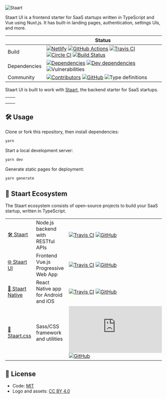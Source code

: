 ![Staart](https://raw.githubusercontent.com/o15y/staart-ui/master/static/staart-ui-logo.png)

Staart UI is a frontend starter for SaaS startups written in TypeScript and Vue using Nuxt.js. It has built-in landing pages, authentication, settings UIs, and more.

|  | Status |
| - | - |
| Build | [![Netlify](https://img.shields.io/netlify/579f5cb0-6a9b-4bfb-bc99-8093a946a200)](https://app.netlify.com/sites/staart-demo/deploys) [![GitHub Actions](https://github.com/o15y/staart-ui/workflows/Node%20CI/badge.svg)](https://github.com/o15y/staart-ui/actions) [![Travis CI](https://img.shields.io/travis/o15y/staart-ui?label=Travis%20CI)](https://travis-ci.org/o15y/staart-ui) [![Circle CI](https://img.shields.io/circleci/build/github/o15y/staart-ui?label=Circle%20CI)](https://circleci.com/gh/o15y/staart-ui) [![Build Status](https://dev.azure.com/anandchowdhary0001/Staart%20UI/_apis/build/status/o15y.staart-ui?branchName=master)](https://dev.azure.com/anandchowdhary0001/Staart%20UI/_build/latest?definitionId=5&branchName=master) |
| Dependencies | [![Dependencies](https://img.shields.io/david/o15y/staart-ui.svg)](https://david-dm.org/o15y/staart-ui) [![Dev dependencies](https://img.shields.io/david/dev/o15y/staart-ui.svg)](https://david-dm.org/o15y/staart) ![Vulnerabilities](https://img.shields.io/snyk/vulnerabilities/github/o15y/staart-ui.svg) |
| Community | [![Contributors](https://img.shields.io/github/contributors/o15y/staart-ui.svg)](https://github.com/o15y/staart-ui/graphs/contributors) [![GitHub](https://img.shields.io/github/license/o15y/staart-ui.svg)](https://github.com/o15y/staart-ui/blob/master/LICENSE) ![Type definitions](https://img.shields.io/badge/types-TypeScript-blue.svg) |

Staart UI is built to work with [Staart](https://github.com/o15y/staart), the backend starter for SaaS startups.

<table>
  <tbody>
    <tr>
      <td>
        <img alt="" src="https://raw.githubusercontent.com/o15y/staart-ui/master/static/screenshots/Screen Shot 2019-07-01 at 12.53.06.png">
      </td>
      <td>
        <img alt="" src="https://raw.githubusercontent.com/o15y/staart-ui/master/static/screenshots/Screen Shot 2019-07-01 at 12.53.15.png">
      </td>
    </tr>
    <tr>
      <td>
        <img alt="" src="https://raw.githubusercontent.com/o15y/staart-ui/master/static/screenshots/Screen Shot 2019-07-01 at 12.53.30.png">
      </td>
      <td>
        <img alt="" src="https://raw.githubusercontent.com/o15y/staart-ui/master/static/screenshots/Screen Shot 2019-07-01 at 12.53.54.png">
      </td>
    </tr>
    <tr>
      <td>
        <img alt="" src="https://raw.githubusercontent.com/o15y/staart-ui/master/static/screenshots/Screen Shot 2019-07-01 at 12.54.28.png">
      </td>
      <td>
        <img alt="" src="https://raw.githubusercontent.com/o15y/staart-ui/master/static/screenshots/Screen Shot 2019-07-01 at 12.54.47.png">
      </td>
    </tr>
  </tbody>
</table>

## 🛠 Usage

Clone or fork this repository, then install dependencies:

```bash
yarn
```

Start a local development server:

```bash
yarn dev
```

Generate static pages for deployment:

```bash
yarn generate
```

## 🏁 Staart Ecosystem

The Staart ecosystem consists of open-source projects to build your SaaS startup, written in TypeScript.

|  |  |  |
| - | - | - |
| [🛠️ Staart](https://github.com/o15y/staart) | Node.js backend with RESTful APIs | [![Travis CI](https://img.shields.io/travis/o15y/staart)](https://travis-ci.org/o15y/staart) [![GitHub](https://img.shields.io/github/license/o15y/staart.svg)](https://github.com/o15y/staart/blob/master/LICENSE) |
| [🌐 Staart UI](https://github.com/o15y/staart-ui) | Frontend Vue.js Progressive Web App | [![Travis CI](https://img.shields.io/travis/o15y/staart-ui)](https://travis-ci.org/o15y/staart-ui) [![GitHub](https://img.shields.io/github/license/o15y/staart-ui.svg)](https://github.com/o15y/staart-ui/blob/master/LICENSE) |
| [📱 Staart Native](https://github.com/o15y/staart-native) | React Native app for Android and iOS | [![Travis CI](https://img.shields.io/travis/o15y/staart-native)](https://travis-ci.org/o15y/staart-native) [![GitHub](https://img.shields.io/github/license/o15y/staart-native.svg)](https://github.com/o15y/staart-native/blob/master/LICENSE) |
| [🎨 Staart.css](https://github.com/o15y/staart.css) | Sass/CSS framework and utilities | [![Travis CI](https://img.shields.io/travis/o15y/staart.css)](https://travis-ci.org/o15y/staart.css) [![GitHub](https://img.shields.io/github/license/o15y/staart.css.svg)](https://github.com/o15y/staart.css/blob/master/LICENSE) |

## 📄 License

- Code: [MIT](https://github.com/o15y/staart-native/blob/master/LICENSE)
- Logo and assets: [CC BY 4.0](https://creativecommons.org/licenses/by/4.0/)
